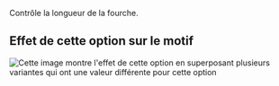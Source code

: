 Contrôle la longueur de la fourche.

## Effet de cette option sur le motif

![Cette image montre l'effet de cette option en superposant plusieurs variantes qui ont une valeur différente pour cette option](theo_wedge_sample.svg "Effet de cette option sur le motif")
